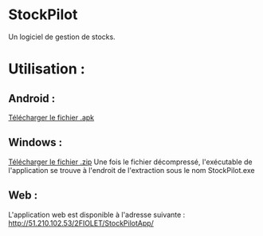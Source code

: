 # StockPilot

Un logiciel de gestion de stocks.

# Utilisation :
## Android :
[Télécharger le fichier .apk](http://nsi.stefa.org/stockpilot/StockPilot.apk)
## Windows : 
[Télécharger le fichier .zip](http://nsi.stefa.org/stockpilot/StockPilot.zip)
Une fois le fichier décompressé, l'exécutable de l'application se trouve à l'endroit de l'extraction sous le nom StockPilot.exe
## Web :
L'application web est disponible à l'adresse suivante : http://51.210.102.53/2FIOLET/StockPilotApp/
